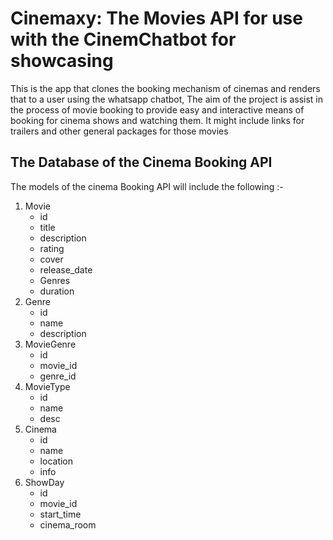 # Cinemaxy: The Movies API for use with the CinemChatbot for showcasing

This is the app that clones the booking mechanism of cinemas and renders that to a user using the whatsapp chatbot,
The aim of the project is assist in the process of movie booking to provide easy and interactive means of booking for cinema shows and watching them. It might include links for trailers and other general packages for those movies

## The Database of the Cinema Booking API

The models of the cinema Booking API will include the following :-

1. Movie
   - id
   - title
   - description
   - rating
   - cover
   - release_date
   - Genres
   - duration
2. Genre
   - id
   - name
   - description
3. MovieGenre
   - id
   - movie_id
   - genre_id
4. MovieType
   - id
   - name
   - desc
5. Cinema
   - id
   - name
   - location
   - info
6. ShowDay
   - id
   - movie_id
   - start_time
   - cinema_room

